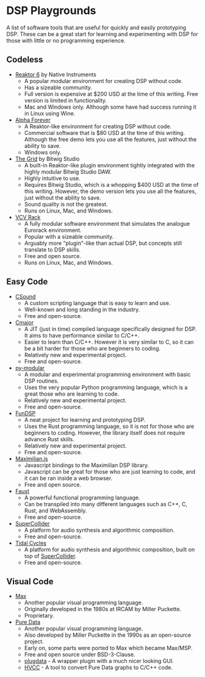 # DSP Playgrounds
A list of software tools that are useful for quickly and easily prototyping DSP. These can be a great start for learning and experimenting with DSP for those with little or no programming experience.

## Codeless
- [Reaktor 6](https://www.native-instruments.com/en/products/komplete/synths/reaktor-6/) by Native Instruments
  - A popular modular environment for creating DSP without code.
  - Has a sizeable community.
  - Full version is expensive at $200 USD at the time of this writing. Free version is limited in functionality.
  - Mac and Windows only. Although some have had success running it in Linux using Wine.
- [Alpha Forever](https://www.afmodular.com/)
  - A Reaktor-like environment for creating DSP without code.
  - Commercial software that is $80 USD at the time of this writing. Although the free demo lets you use all the features, just without the ability to save.
  - Windows only.
- [The Grid](https://www.bitwig.com/the-grid/) by Bitwig Studio
  - A built-in Reaktor-like plugin environment tightly integrated with the highly modular Bitwig Studio DAW.
  - Highly intuitive to use.
  - Requires Bitwig Studio, which is a whopping $400 USD at the time of this writing. However, the demo version lets you use all the features, just without the ability to save.
  - Sound quality is not the greatest.
  - Runs on Linux, Mac, and Windows.
- [VCV Rack](https://vcvrack.com/)
  - A fully modular software environment that simulates the analogue Eurorack environment.
  - Popular with a sizeable community.
  - Arguably more "plugin"-like than actual DSP, but concepts still translate to DSP skills.
  - Free and open source.
  - Runs on Linux, Mac, and Windows.

## Easy Code
- [CSound](https://csound.com/)
  - A custom scripting language that is easy to learn and use.
  - Well-known and long standing in the industry.
  - Free and open-source.
- [Cmajor](https://github.com/SoundStacks/cmajor)
  - A JIT (just in time) compiled language specifically designed for DSP. It aims to have performance similar to C/C++.
  - Easier to learn than C/C++. However it is very similar to C, so it can be a bit harder for those who are beginners to coding.
  - Relatively new and experimental project.
  - Free and open-source.
- [py-modular](http://py-modular.readthedocs.io/)
  - A modular and experimental programming environment with basic DSP routines.
  - Uses the very popular Python programming language, which is a great those who are learning to code.
  - Relatively new and experimental project.
  - Free and open-source.
- [FunDSP](https://github.com/SamiPerttu/fundsp)
  - A neat project for learning and prototyping DSP.
  - Uses the Rust programming language, so it is not for those who are beginners to coding. However, the library itself does not require advance Rust skills.
  - Relatively new and experimental project.
  - Free and open-source.
- [Maximilian.js](https://mimicproject.com/guides/maximJS)
  - Javascript bindings to the Maximilian DSP library.
  - Javascript can be great for those who are just learning to code, and it can be ran inside a web browser.
  - Free and open source.
- [Faust](https://faust.grame.fr/)
  - A powerful functional programming language.
  - Can be transpiled into many different languages such as C++, C, Rust, and WebAssembly.
  - Free and open-source.
- [SuperCollider]
  - A platform for audio synthesis and algorithmic composition.
  - Free and open-source.
- [Tidal Cycles](https://tidalcycles.org/)
  - A platform for audio synthesis and algorithmic composition, built on top of [SuperCollider].
  - Free and open-source.

## Visual Code
- [Max](https://cycling74.com/products/max/)
  - Another popular visual programming language.
  - Originally developed in the 1980s at IRCAM by Miller Puckette.
  - Proprietary.
- [Pure Data](http://puredata.info/)
  - Another popular visual programming language.
  - Also developed by Miller Puckette in the 1990s as an open-source project.
  - Early on, some parts were ported to Max which became Max/MSP.
  - Free and open source under BSD-3-Clause.
  - [plugdata](https://github.com/plugdata-team/plugdata) - A wrapper plugin with a much nicer looking GUI.
  - [HVCC](https://github.com/Wasted-Audio/hvcc) - A tool to convert Pure Data graphs to C/C++ code.

[SuperCollider]: https://supercollider.github.io/